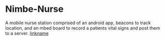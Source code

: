 # Nimbe-Nurse
A mobile nurse station comprised of an android app, beacons to track location, and an mbed board to record a patients vital signs and post them to a server.
[linkname](https://www.youtube.com/watch?v=t32s04rUpXs)
